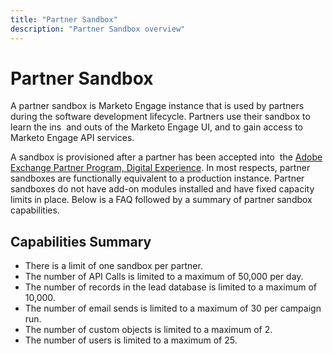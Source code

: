 ```yaml
---
title: "Partner Sandbox"
description: "Partner Sandbox overview"
---
```


# Partner Sandbox

A partner sandbox is Marketo Engage instance that is used by partners during the software development lifecycle. Partners use their sandbox to learn the ins  and outs of the Marketo Engage UI, and to gain access to Marketo Engage API services.

A sandbox is provisioned after a partner has been accepted into  the [Adobe Exchange Partner Program, Digital Experience](http://partners.adobe.com/technologyprogram/experiencecloud.html). In most respects, partner sandboxes are functionally equivalent to a production instance. Partner sandboxes do not have add-on modules installed and have fixed capacity limits in place. Below is a FAQ followed by a summary of partner sandbox capabilities.

## Capabilities Summary

- There is a limit of one sandbox per partner.
- The number of API Calls is limited to a maximum of 50,000 per day.
- The number of records in the lead database is limited to a maximum of 10,000.
- The number of email sends is limited to a maximum of 30 per campaign run.
- The number of custom objects is limited to a maximum of 2.
- The number of users is limited to a maximum of 25.
